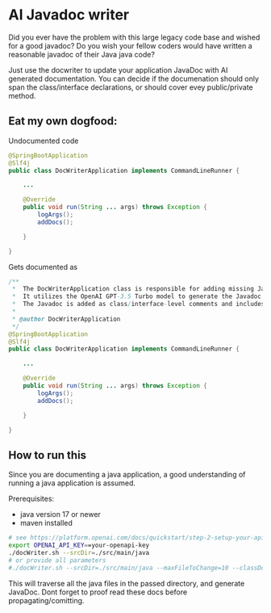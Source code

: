 # AI Javadoc writer

Did you ever have the problem with this large legacy code base and wished for a good javadoc? Do you wish your fellow coders would have written a reasonable javadoc of their Java java code?

Just use the docwriter to update your application JavaDoc with AI generated documentation. You can decide if the documenation should only span the class/interface declarations, or should cover evey public/private method.

## Eat my own dogfood:
Undocumented code
```java
@SpringBootApplication
@Slf4j
public class DocWriterApplication implements CommandLineRunner {

    ...

    @Override
    public void run(String ... args) throws Exception {
        logArgs();
		addDocs();

    }

}

```
Gets documented as
```java
/**
 *  The DocWriterApplication class is responsible for adding missing Javadoc to classes and interfaces in Java source code.
 *  It utilizes the OpenAI GPT-3.5 Turbo model to generate the Javadoc based on the provided source code.
 *  The Javadoc is added as class/interface-level comments and includes an author tag with the specified author name.
 *
 * @author DocWriterApplication
 */
@SpringBootApplication
@Slf4j
public class DocWriterApplication implements CommandLineRunner {

    ...

    @Override
    public void run(String ... args) throws Exception {
        logArgs();
		addDocs();

    }

}
```

## How to run this
Since you are documenting a java application, a good understanding of running a java application is assumed. 

Prerequisites:
* java version 17 or newer
* maven installed

```bash
# see https://platform.openai.com/docs/quickstart/step-2-setup-your-api-key
export OPENAI_API_KEY==your-openapi-key
./docWriter.sh --srcDir=./src/main/java 
# or provide all parameters
#./docWriter.sh --srcDir=./src/main/java --maxFileToChange=10 --classDoc=true --publicMethodDoc=false --privateMethodDoc=false --author=yourname

```

This will traverse all the java files in the passed directory, and generate JavaDoc. Dont forget to proof read these docs before propagating/comitting.


